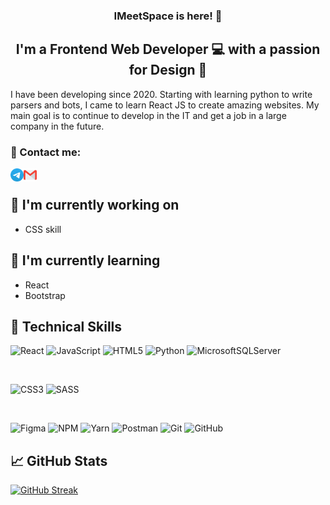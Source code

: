<h3 align="center">
IMeetSpace is here! 👋
</h3>

<h2 align="center">
I'm a Frontend Web Developer 💻 with a passion for Design 🎨
</h2>

I have been developing since 2020. Starting with learning python to write parsers and bots, I came to learn React JS to create amazing websites. My main goal is to continue to develop in the IT and get a job in a large company in the future.

### 🤝 Contact me:

<a href="https://t.me/soohno"><img align="left" src="https://raw.githubusercontent.com/IMeetSpace/IMeetSpace/master/images/Telegram.png" alt="telegram" width="21px"/></a>
<a href="mailto:nesterovich.nikolai@mail.ru"><img align="left" src="https://raw.githubusercontent.com/IMeetSpace/IMeetSpace/master/images/Gmail.png" alt="mail" width="21px"/></a>
</br>

## 🔭 I'm currently working on

- CSS skill

## 🌱 I'm currently learning

- React
- Bootstrap

## 💼 Technical Skills

![React](https://img.shields.io/badge/react-%2320232a.svg?style=for-the-badge&logo=react&logoColor=%2361DAFB)
![JavaScript](https://img.shields.io/badge/javascript-%23323330.svg?style=for-the-badge&logo=javascript&logoColor=%23F7DF1E)
![HTML5](https://img.shields.io/badge/html5-%23E34F26.svg?style=for-the-badge&logo=html5&logoColor=white)
![Python](https://img.shields.io/badge/python-3670A0?style=for-the-badge&logo=python&logoColor=ffdd54)
![MicrosoftSQLServer](https://img.shields.io/badge/Microsoft%20SQL%20Server-CC2927?style=for-the-badge&logo=microsoft%20sql%20server&logoColor=white)

</br>

![CSS3](https://img.shields.io/badge/css3-%231572B6.svg?style=for-the-badge&logo=css3&logoColor=white)
![SASS](https://img.shields.io/badge/SASS-hotpink.svg?style=for-the-badge&logo=SASS&logoColor=white)

</br>

![Figma](https://img.shields.io/badge/figma-%23F24E1E.svg?style=for-the-badge&logo=figma&logoColor=white)
![NPM](https://camo.githubusercontent.com/b47580b7e8e0b4ce9bb718070140318f72d316a0c88e0dd53a5ac4b0bdfc755e/68747470733a2f2f696d672e736869656c64732e696f2f62616467652f4e504d2d2532333030303030302e7376673f7374796c653d666f722d7468652d6261646765266c6f676f3d6e706d266c6f676f436f6c6f723d7768697465)
![Yarn](https://img.shields.io/badge/yarn-%232C8EBB.svg?style=for-the-badge&logo=yarn&logoColor=white)
![Postman](https://img.shields.io/badge/Postman-FF6C37?style=for-the-badge&logo=postman&logoColor=white)
![Git](https://img.shields.io/badge/git-%23F05033.svg?style=for-the-badge&logo=git&logoColor=white)
![GitHub](https://img.shields.io/badge/github-%23121011.svg?style=for-the-badge&logo=github&logoColor=white)

## 📈 GitHub Stats

[![GitHub Streak](https://streak-stats.demolab.com?user=IMeetSpace&theme=python-dark&hide_border=true&date_format=j%20M%5B%20Y%5D)](https://git.io/streak-stats)
